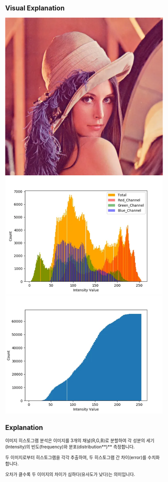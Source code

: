 ## Visual Explanation

![histo-1](../exec_contents/histo-1.png)
![histo-2](../exec_contents/histo-2.png)
![histo-3](../exec_contents/histo-3.png)

## Explanation

이미지 히스토그램 분석은 이미지를 3개의 채널(R,G,B)로 분할하여 각 성분의 세기(Intensity)의 빈도(frequency)와 분포(distribution**)** 측정합니다.

두 이미지로부터 히스토그램을 각각 추출하여, 두 히스토그램 간 차이(error)를 수치화합니다.

오차가 클수록 두 이미지의 차이가 심하다(유사도가 낮다)는 의미입니다.